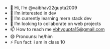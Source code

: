 - 👋 Hi, I’m @vaibhav22gupta2009
- 👀 I’m interested in dev
- 🌱 I’m currently learning mern stack dev
- 💞️ I’m looking to collaborate on web projects
- 📫 How to reach me vbhvgupta15@gmail.com
- 😄 Pronouns: he/him
- ⚡ Fun fact: i am in class 10

<!---
vaibhav22gupta2009/vaibhav22gupta2009 is a ✨ special ✨ repository because its `README.md` (this file) appears on your GitHub profile.
You can click the Preview link to take a look at your changes.
--->
